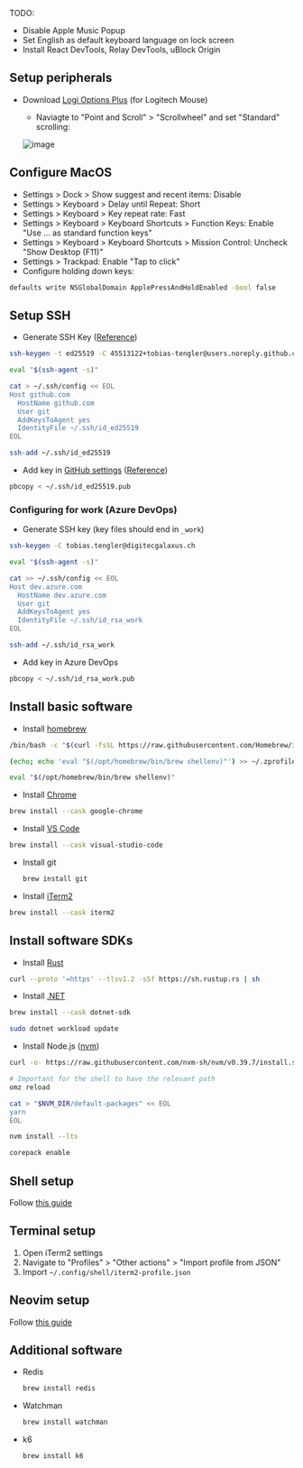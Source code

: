 TODO: 
- Disable Apple Music Popup
- Set English as default keyboard language on lock screen
- Install React DevTools, Relay DevTools, uBlock Origin

## Setup peripherals

- Download [Logi Options Plus](https://www.logitech.com/de-ch/software/logi-options-plus.html) (for Logitech Mouse)
  - Naviagte to "Point and Scroll" > "Scrollwheel" and set "Standard" scrolling:
  
  ![image](https://github.com/tobias-tengler/macos-setup/assets/45513122/063c022b-2884-48ed-bda2-eacf4704f304)

## Configure MacOS

- Settings > Dock > Show suggest and recent items: Disable
- Settings > Keyboard > Delay until Repeat: Short
- Settings > Keyboard > Key repeat rate: Fast
- Settings > Keyboard > Keyboard Shortcuts > Function Keys: Enable "Use ... as standard function keys"
- Settings > Keyboard > Keyboard Shortcuts > Mission Control: Uncheck "Show Desktop (F11)"
- Settings > Trackpad: Enable "Tap to click"
- Configure holding down keys:

```sh
defaults write NSGlobalDomain ApplePressAndHoldEnabled -bool false
```

## Setup SSH

- Generate SSH Key ([Reference](https://docs.github.com/en/authentication/connecting-to-github-with-ssh/generating-a-new-ssh-key-and-adding-it-to-the-ssh-agent))

```sh
ssh-keygen -t ed25519 -C 45513122+tobias-tengler@users.noreply.github.com

eval "$(ssh-agent -s)"

cat > ~/.ssh/config << EOL
Host github.com
  HostName github.com
  User git
  AddKeysToAgent yes
  IdentityFile ~/.ssh/id_ed25519
EOL

ssh-add ~/.ssh/id_ed25519
```

- Add key in [GitHub settings](https://github.com/settings/keys) ([Reference](https://docs.github.com/en/authentication/connecting-to-github-with-ssh/adding-a-new-ssh-key-to-your-github-account))

```sh
pbcopy < ~/.ssh/id_ed25519.pub
```

### Configuring for work (Azure DevOps)

- Generate SSH key (key files should end in `_work`)

```sh
ssh-keygen -C tobias.tengler@digitecgalaxus.ch

eval "$(ssh-agent -s)"

cat >> ~/.ssh/config << EOL
Host dev.azure.com
  HostName dev.azure.com
  User git
  AddKeysToAgent yes
  IdentityFile ~/.ssh/id_rsa_work
EOL

ssh-add ~/.ssh/id_rsa_work
```

- Add key in Azure DevOps

```sh
pbcopy < ~/.ssh/id_rsa_work.pub
```

## Install basic software

- Install [homebrew](https://brew.sh/)

```sh
/bin/bash -c "$(curl -fsSL https://raw.githubusercontent.com/Homebrew/install/HEAD/install.sh)"

(echo; echo 'eval "$(/opt/homebrew/bin/brew shellenv)"') >> ~/.zprofile

eval "$(/opt/homebrew/bin/brew shellenv)"
```

- Install [Chrome](https://www.google.com/chrome/)

```sh
brew install --cask google-chrome
```

- Install [VS Code](https://code.visualstudio.com/)

```sh
brew install --cask visual-studio-code
```

- Install git

  ```sh
  brew install git
  ```

- Install [iTerm2](https://iterm2.com/)

```sh
brew install --cask iterm2
```

## Install software SDKs

- Install [Rust](https://www.rust-lang.org/tools/install)

```sh
curl --proto '=https' --tlsv1.2 -sSf https://sh.rustup.rs | sh
```

- Install [.NET](https://dotnet.microsoft.com/en-us/download#macos)

```sh
brew install --cask dotnet-sdk
```

```sh
sudo dotnet workload update
```

- Install Node.js ([nvm](https://github.com/nvm-sh/nvm))

```sh
curl -o- https://raw.githubusercontent.com/nvm-sh/nvm/v0.39.7/install.sh | bash
```

```sh
# Important for the shell to have the relevant path
omz reload

cat > "$NVM_DIR/default-packages" << EOL
yarn
EOL
```

```sh
nvm install --lts

corepack enable
```

## Shell setup

Follow [this guide](https://github.com/tobias-tengler/shell-config)

## Terminal setup

1. Open iTerm2 settings
2. Navigate to "Profiles" > "Other actions" > "Import profile from JSON"
3. Import `~/.config/shell/iterm2-profile.json`

## Neovim setup

Follow [this guide](https://github.com/tobias-tengler/neovim-config)

## Additional software

- Redis

  ```sh
  brew install redis
  ```

- Watchman

  ```sh
  brew install watchman
  ```

- k6

  ```sh
  brew install k6
  ```
